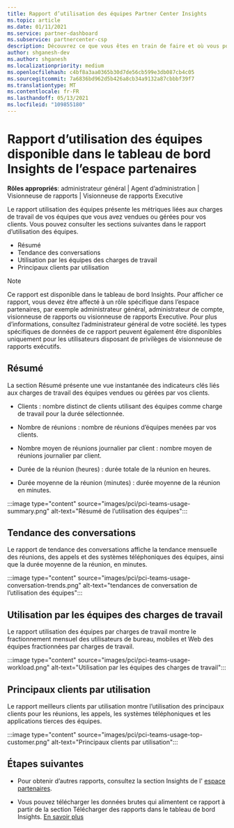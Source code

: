 ```yaml
---
title: Rapport d’utilisation des équipes Partner Center Insights
ms.topic: article
ms.date: 01/11/2021
ms.service: partner-dashboard
ms.subservice: partnercenter-csp
description: Découvrez ce que vous êtes en train de faire et où vous pouvez améliorer l’utilisation des abonnements aux équipes que vous vendez ou gérez pour vos clients.
author: shganesh-dev
ms.author: shganesh
ms.localizationpriority: medium
ms.openlocfilehash: c4bf8a3aa0365b30d7de56cb599e3db087cb4c05
ms.sourcegitcommit: 7a6836bd962d5b426a8cb34a9132a87cbbbf39f7
ms.translationtype: MT
ms.contentlocale: fr-FR
ms.lasthandoff: 05/13/2021
ms.locfileid: "109855180"
---
```

# <a name="teams-usage-report-available-from-the-partner-center-insights-dashboard"></a>Rapport d’utilisation des équipes disponible dans le tableau de bord Insights de l’espace partenaires

**Rôles appropriés**: administrateur général | Agent d’administration | Visionneuse de rapports | Visionneuse de rapports Executive

Le rapport utilisation des équipes présente les métriques liées aux charges de travail de vos équipes que vous avez vendues ou gérées pour vos clients. Vous pouvez consulter les sections suivantes dans le rapport d’utilisation des équipes.

- Résumé
- Tendance des conversations
- Utilisation par les équipes des charges de travail
- Principaux clients par utilisation

 > [!NOTE]
 > Ce rapport est disponible dans le tableau de bord Insights. Pour afficher ce rapport, vous devez être affecté à un rôle spécifique dans l’espace partenaires, par exemple administrateur général, administrateur de compte, visionneuse de rapports ou visionneuse de rapports Executive. Pour plus d’informations, consultez l’administrateur général de votre société. les types spécifiques de données de ce rapport peuvent également être disponibles uniquement pour les utilisateurs disposant de privilèges de visionneuse de rapports exécutifs.

## <a name="summary"></a>Résumé

La section Résumé présente une vue instantanée des indicateurs clés liés aux charges de travail des équipes vendues ou gérées par vos clients.  

- Clients : nombre distinct de clients utilisant des équipes comme charge de travail pour la durée sélectionnée.

- Nombre de réunions : nombre de réunions d’équipes menées par vos clients.

- Nombre moyen de réunions journalier par client : nombre moyen de réunions journalier par client. 

- Durée de la réunion (heures) : durée totale de la réunion en heures. 

- Durée moyenne de la réunion (minutes) : durée moyenne de la réunion en minutes. 

:::image type="content" source="images/pci/pci-teams-usage-summary.png" alt-text="Résumé de l’utilisation des équipes":::

## <a name="conversations-trend"></a>Tendance des conversations

Le rapport de tendance des conversations affiche la tendance mensuelle des réunions, des appels et des systèmes téléphoniques des équipes, ainsi que la durée moyenne de la réunion, en minutes.

:::image type="content" source="images/pci/pci-teams-usage-conversation-trends.png" alt-text="tendances de conversation de l’utilisation des équipes":::

## <a name="teams-usage-by-workloads"></a>Utilisation par les équipes des charges de travail

Le rapport utilisation des équipes par charges de travail montre le fractionnement mensuel des utilisateurs de bureau, mobiles et Web des équipes fractionnées par charges de travail.

:::image type="content" source="images/pci/pci-teams-usage-workload.png" alt-text="Utilisation par les équipes des charges de travail":::

## <a name="top-customers-by-usage"></a>Principaux clients par utilisation

Le rapport meilleurs clients par utilisation montre l’utilisation des principaux clients pour les réunions, les appels, les systèmes téléphoniques et les applications tierces des équipes.

:::image type="content" source="images/pci/pci-teams-usage-top-customer.png" alt-text="Principaux clients par utilisation":::

## <a name="next-steps"></a>Étapes suivantes

- Pour obtenir d’autres rapports, consultez la section Insights de l' [espace partenaires](partner-center-insights.md).

- Vous pouvez télécharger les données brutes qui alimentent ce rapport à partir de la section Télécharger des rapports dans le tableau de bord Insights. [En savoir plus](pci-download-reports.md) 
